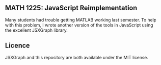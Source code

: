 MATH 1225: JavaScript Reimplementation
--------------------------------------
Many students had trouble getting MATLAB working last semester. To help with this problem, I wrote another version of the tools in JavaScript using the excellent JSXGraph library.

Licence
-------
JSXGraph and this repository are both available under the MIT license.
